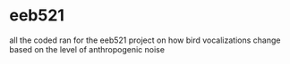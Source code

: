 # eeb521
all the coded ran for the eeb521 project on how bird vocalizations change based on the level of anthropogenic noise
